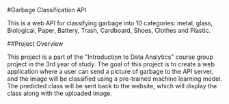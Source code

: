 #Garbage Classification API

This is a web API for classifying garbage into 10 categories: metal, glass, Biological, Paper, Battery, Trash, Cardboard, Shoes, Clothes and Plastic.

##Project Overview

This project is a part of the "Introduction to Data Analytics" course group project in the 3rd year of study. The goal of this project is to create a web application where a user can send a picture of garbage to the API server, and the image will be classified using a pre-trained machine learning model. The predicted class will be sent back to the website, which will display the class along with the uploaded image.
